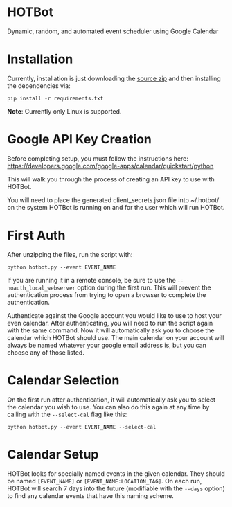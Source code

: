 # HOTBot
Dynamic, random, and automated event scheduler using Google Calendar

# Installation

Currently, installation is just downloading the [source zip](https://github.com/adammhaile/HOTBot/archive/master.zip) and then installing the dependencies via:

```pip install -r requirements.txt```

**Note**: Currently only Linux is supported.

# Google API Key Creation

Before completing setup, you must follow the instructions here: https://developers.google.com/google-apps/calendar/quickstart/python

This will walk you through the process of creating an API key to use with HOTBot.

You will need to place the generated client_secrets.json file into ~/.hotbot/ on the system HOTBot is running on and for the user which will run HOTBot.

# First Auth

After unzipping the files, run the script with:

```python hotbot.py --event EVENT_NAME```

If you are running it in a remote console, be sure to use the ```--noauth_local_webserver``` option during the first run. This will prevent the authentication process from trying to open a browser to complete the authentication.

Authenticate against the Google account you would like to use to host your even calendar. After authenticating, you will need to run the script again with the same command. Now it will automatically ask you to choose the calendar which HOTBot should use. The main calendar on your account will always be named whatever your google email address is, but you can choose any of those listed.

# Calendar Selection

On the first run after authentication, it will automatically ask you to select the calendar you wish to use. You can also do this again at any time by calling with the ```--select-cal``` flag like this:

```python hotbot.py --event EVENT_NAME --select-cal```

# Calendar Setup

HOTBot looks for specially named events in the given calendar. They should be named ```[EVENT_NAME]``` or ```[EVENT_NAME:LOCATION_TAG]```. On each run, HOTBot will search 7 days into the future (modifiable with the ```--days``` option) to find any calendar events that have this naming scheme.
